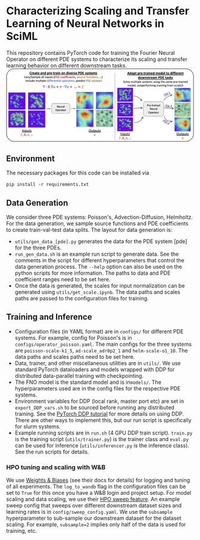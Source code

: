 # Characterizing Scaling and Transfer Learning of Neural Networks in SciML
This repository contains PyTorch code for training the Fourier Neural Operator on different PDE systems to characterize its scaling and transfer learning behavior on different downstream tasks. 
![overview](assets/overview.png)

## Environment
The necessary packages for this code can be installed via
```
pip install -r requirements.txt
```

## Data Generation
We consider three PDE systems: Poisson's, Advection-Diffusion, Helmholtz. For the data generation, we sample source functions and PDE coefficients to create train-val-test data splits. The layout for data generation is:

- `utils/gen_data_[pde].py` generates the data for the PDE system [pde] for the three PDEs. 
- `run_gen_data.sh` is an example run script to generate data. See the comments in the script for different hyperparameters that control the data generation process. The ``--help`` option can also be used on the python scripts for more information. The paths to data and PDE coefficient ranges need to be set here.
- Once the data is generated, the scales for input normalization can be generated using ``utils/get_scale.ipynb``. The data paths and scales paths are passed to the configuration files for training.

## Training and Inference
- Configuration files (in YAML format) are in `configs/` for different PDE systems. For example, config for Poisson's is in `configs/operator_poisson.yaml`.  The main configs for the three systems are ``poisson-scale-k1_5``, ``ad-scale_adr0p2_1`` and ``helm-scale-o1_10``. The data paths and scales paths need to be set here.
- Data, trainer, and other miscellaneous utilities are in `utils/`. We use standard PyTorch dataloaders and models wrapped with DDP for distributed data-parallel training with checkpointing.
- The FNO model is the standard model and is in`models/`. The hyperparameters used are in the config files for the respective PDE systems.
- Environment variables for DDP (local rank, master port etc) are set in `export_DDP_vars.sh` to be sourced before running any distributed training. See the [PyTorch DDP tutorial](https://pytorch.org/tutorials/intermediate/ddp_tutorial.html) for more details on using DDP. There are other ways to implement this, but our run script is specifically for slurm systems.
- Example running scripts are in `run.sh` (4 GPU DDP train script). ``train.py`` is the training script (``utils/trainer.py``) is the trainer class and ``eval.py`` can be used for inference (``utils/inferencer.py`` is the inference class). See the run scripts for details.

### HPO tuning and scaling with W&B
We use [Weights & Biases](https://wandb.ai/site) (see their docs for details) for logging and tuning of all experiments. The ``log_to_wandb`` flag in the configuration files can be set to ``True`` for this once you have a W&B login and project setup.  For model scaling and data scaling, we use their [HPO sweep feature](https://docs.wandb.ai/guides/sweeps). An example sweep config that sweeps over different downstream dataset sizes and learning rates is in ``config/sweep_config.yaml``.  We use the ``subsample`` hyperparameter to sub-sample our downstream dataset for the dataset scaling. For example, ``subsample=2`` implies only half of the data is used for training, etc.
